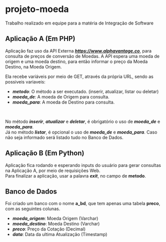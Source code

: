 # projeto-moeda
Trabalho realizado em equipe para a matéria de Integração de Software


## Aplicação A (Em PHP)
Aplicação faz uso da API Externa **_https://www.alphavantage.co_**, para consulta de preços de conversão de Moedas. A API espera uma moeda de origem e uma moeda destino, para então informar o preço da Moeda Destino, na Moeda Origem.
<br>

Ela recebe variáveis por meio de GET, através da própria URL, sendo as possiveis variaveis:
- **_metodo_**: O método a ser executado. (inserir, atualizar, listar ou deletar)
- **_moeda_de_**: A moeda de Origem para consulta.
- **_moeda_para_**: A moeda de Destino para consulta.
<br>

No método **_inserir_**, **_atualizar_** e **_deletar_**, é obrigatório o uso de **_moeda_de_** e **_moeda_para_**.
<br>
Já no método **_listar_**, é opcional o uso de **_moeda_de_** e **_moeda_para_**. Caso não seja informado será listado tudo no Banco de Dados.
<br>
## Aplicação B (Em Python)
Aplicação fica rodando e esperando inputs do usuário para gerar consultas na Aplicação A, por meio de requisições Web.
<br>
Para finalizar a aplicação, usar a palavra **_exit_**, no campo de **metodo**.

## Banco de Dados
Foi criado um banco com o nome **a_bd**, que tem apenas uma tabela **preco**, com as seguintes colunas.
<br>
- **_moeda_origem_**: Moeda Origem (Varchar)
- **_moeda_destino_**: Moeda Destino (Varchar)
- **_preco_**: Preço da Cotação (Decimal)
- **_data_**: Data da ultima Atualização (Timestamp)
